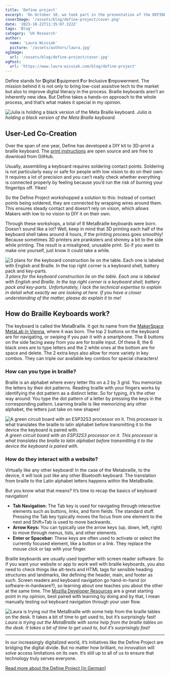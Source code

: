 ```yaml
---
title: 'Define project'
excerpt: 'On October 10, we took part in the presentation of the DEFINE project. Define stands for Digital Equipment For Inclusive Empowerment. The mission behind it is not only to bring low-cost assistive tech to the market but also to improve digital literacy in the process... '
coverImage: '/assets/blog/define-project/cover.png'
date: '2023-10-22T11:35:07.322Z'
tags: 'Blog'
category: 'UX Research'
author:
  name: 'Laura Wissiak'
  picture: '/assets/authors/laura.jpg'
ogImage:
  url: '/assets/blog/define-project/cover.jpg'
ogPost:
  url: 'https://www.laura-wissiak.com/blog/define-project'
---
```


Define stands for **D**igital **E**quipment **F**or **I**nclusive **E**mpowerment. The mission behind it is not only to bring low-cost assistive tech to the market but also to improve digital literacy in the process. Braille keyboards aren’t an inherently new idea. But Define takes a hands-on approach to the whole process, and that’s what makes it special in my opinion.

![Julia is holding a black version of the Meta Braille keyboard.](/assets/blog/define-project/image-1.jpg)
_Julia is holding a black version of the Meta Braille keyboard._

## User-Led Co-Creation

Over the span of one year, Define has developed a DIY kit to 3D-print a braille keyboard. The [print instructions](https://gitlab.com/metabraille/metabraille) are open source and are free to download from GitHub.

Usually, assembling a keyboard requires soldering contact points. Soldering is not particularly easy or safe for people with low vision to do on their own: It requires a lot of precision and you can’t really check whether everything is connected properly by feeling because you’d run the risk of burning your fingertips off. Yikes!

So the Define Project workshopped a solution to this: Instead of contact points being soldered, they are connected by wrapping wires around them. This ensures steady contact and doesn’t rely on vision, which allows Makers with low to no vision to DIY it on their own.

Through these workshops, a total of 8 MetaBraille keyboards were born. Doesn’t sound like a lot? Well, keep in mind that 3D printing each half of the keyboard shell takes around 4 hours, if the printing process goes smoothly! Because sometimes 3D printers are pranksters and shimmy a bit to the side while printing. The result is a misaligned, unusable print. So if you want to make one yourself, just know it could take a while.

![3 plans for the keyboard construction lie on the table. Each one is labeled with English and Braille. In the top right corner is a keyboard shell, battery pack and key-parts.](/assets/blog/define-project/image-2.jpg)
_3 plans for the keyboard construction lie on the table. Each one is labeled with English and Braille. In the top right corner is a keyboard shell, battery pack and key-parts. Unfortunately, I lack the technical expertise to explain in detail what exactly we are looking at here. If you have a closer understanding of the matter, please do explain it to me!_

## How do Braille Keyboards work?

The keyboard is called the MetaBraille. It got its name from the [MakerSpace MetaLab in Vienna](https://metalab.at/index.html), where it was born. The top 2 buttons on the keyboard are for navigating, or swiping if you pair it with a smartphone. The 8 buttons on the side facing away from you are for braille input. Of these 8, the 6 black ones are to type letters and the 2 white ones at the bottom are for space and delete. The 2 extra keys also allow for more variety in key combos. They can triple our available key combos for special characters!

### How can you type in braille?

Braille is an alphabet where every letter fits on a 2 by 3 grid. You memorize the letters by their dot patterns. Reading braille with your fingers works by identifying the dot pattern as a distinct letter. So for typing, it’s the other way around: You type the dot pattern of a letter by pressing the keys in the corresponding pattern. Learning braille is like memorizing any other alphabet, the letters just take on new shapes!

![A green circuit board with an ESP32S3 processor on it. This processor is what translates the braille to latin alphabet before transmitting it to the device the keyboard is paired with.](/assets/blog/define-project/image-3.jpg)
_A green circuit board with an ESP32S3 processor on it. This processor is what translates the braille to latin alphabet before transmitting it to the device the keyboard is paired with._

### How do they interact with a website?

Virtually like any other keyboard! In the case of the Metabraille, to the device, it will look just like any other Bluetooth keyboard. The translation from braille to the Latin alphabet letters happens within the MetaBraille.

But you know what that means? It’s time to recap the basics of keyboard navigation!

- **Tab Navigation:** The Tab key is used for navigating through interactive elements such as buttons, links, and form fields. The standard stuff. Pressing the Tab key typically moves the focus from one element to the next and Shift+Tab is used to move backwards.
- **Arrow Keys:** You can typically use the arrow keys (up, down, left, right) to move through menus, lists, and other elements.
- **Enter or Spacebar:** These keys are often used to activate or select the currently focused element, like a button or a link. They replace the mouse click or tap with your finger.

Braille keyboards are usually used together with screen reader software. So if you want your website or app to work well with braille keyboards, you also need to check things like alt-texts and HTML tags for sensible heading structures and landmarks, like defining the header, main, and footer as such. Screen readers and keyboard navigation go hand-in-hand (or software-in-hardware?), so learning about one teaches you about the other at the same time. The [Mozilla Developer Resources](https://developer.mozilla.org/en-US/docs/Web/Accessibility/Understanding_WCAG/Keyboard) are a great starting point in my opinion, best paired with learning by doing and by that, I mean manually testing out keyboard navigation through your user flow.

![Laura is trying out the MetaBraille with some help from the braille tables on the desk. It takes a bit of time to get used to, but it’s surprisingly fast!](/assets/blog/define-project/image-4.png)
_Laura is trying out the MetaBraille with some help from the braille tables on the desk. It takes a bit of time to get used to, but it’s surprisingly fast!_

---

In our increasingly digitalized world, it’s initiatives like the Define Project are bridging the digital divide. But no matter how brilliant, no innovation will solve access limitations on its own. It’s still up to all of us to ensure that technology truly serves everyone.

[Read more about the Define Project [in German]](https://defineblind.at/about/)
